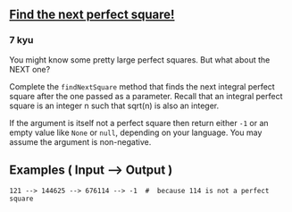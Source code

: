 <h2><a href=https://www.codewars.com/kata/56269eb78ad2e4ced1000013/train/csharp target="_blank">Find the next perfect square!</a></h2><h3>7 kyu</h3><p>You might know some pretty large perfect squares. But what about the NEXT one?</p><p>Complete the <code>findNextSquare</code> method that finds the next integral perfect square after the one passed as a parameter. Recall that an integral perfect square is an integer n such that sqrt(n) is also an integer.  </p><p>If the argument is itself not a perfect square then return either <code>-1</code> or an empty value like <code>None</code> or <code>null</code>, depending on your language. You may assume the argument is non-negative.</p><h2 id="examples--input----output-">Examples ( Input --&gt; Output )</h2><pre><code>121 --&gt; 144625 --&gt; 676114 --&gt; -1  #  because 114 is not a perfect square</code></pre>